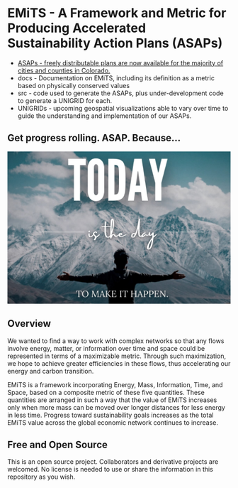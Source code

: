 # EMiTS - A Framework and Metric for Producing Accelerated Sustainability Action Plans (ASAPs) 

* [ASAPs - freely distributable plans are now available for the majority of cities and counties in Colorado.](https://github.com/terranexum/EMiTS/tree/main/ASAPs)
* docs - Documentation on EMiTS, including its definition as a metric based on physically conserved values
* src - code used to generate the ASAPs, plus under-development code to generate a UNIGRID for each.
* UNIGRIDs - upcoming geospatial visualizations able to vary over time to guide the understanding and implementation of our ASAPs.

## Get progress rolling. ASAP. Because...

![Today is the Day to Make it Happen](https://github.com/terranexum/EMiTS/blob/main/docs/Concept_Development/Images/today_is_the_day.jpg)

## Overview

We wanted to find a way to work with complex networks so that any flows involve energy, matter, or information over time and space could be represented in terms of a maximizable metric. Through such maximization, we hope to achieve greater efficiencies in these flows, thus accelerating our energy and carbon transition.

EMiTS is a framework incorporating Energy, Mass, Information, Time, and Space, based on a composite metric of these five quantities. These quantities are arranged in such a way that the value of EMiTS increases only when more mass can be moved over longer distances for less energy in less time. Progress toward sustainability goals increases as the total EMiTS value across the global economic network continues to increase.

## Free and Open Source

This is an open source project. Collaborators and derivative projects are welcomed. No license is needed to use or share the information in this repository as you wish. 

